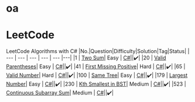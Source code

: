 ﻿# oa
# LeetCode
LeetCode Algorithms with C#
|No.|Question|Difficulty|Solution|Tag|Status|
| --- | --- | --- | --- | --- |---|
|1 | [Two Sum](https://leetcode.com/problems/two-sum/)| Easy | [C#](https://github.com/poorninaik/oa/blob/master/Arrays/Sum.cs)||✔️|
|20 | [Valid Parentheses](https://leetcode.com/problems/valid-parentheses/)| Easy | [C#](https://github.com/poorninaik/oa/blob/master/Strings/Parentheses.cs)||✔️|
|41 | [First Missing Positive](https://leetcode.com/problems/first-missing-positive/)| Hard | [C#](https://github.com/poorninaik/oa/blob/master/Arrays/FirstMissing.cs)||✔️|
|65 | [Valid Number](https://leetcode.com/problems/valid-number/)| Hard | [C#](https://github.com/poorninaik/oa/blob/master/Strings/Number.cs)||✔️|
|100 | [Same Tree](https://leetcode.com/problems/same-tree/)| Easy | [C#](https://github.com/poorninaik/oa/blob/master/Trees/same.cs)||✔️|
|179 | [Largest Number](https://leetcode.com/problems/same-tree/)| Easy | [C#](https://github.com/poorninaik/oa/blob/master/Trees/same.cs)||✔️|
|230 | [Kth Smallest in BST](https://leetcode.com/problems/kth-smallest-element-in-a-bst/)| Medium | [C#](https://github.com/poorninaik/oa/blob/master/Trees/KthSmallest.cs)||✔️|
|523 | [Continuous Subarray Sum](https://leetcode.com/problems/continuous-subarray-sum/)| Medium | [C#](https://github.com/poorninaik/oa/blob/master/Arrays/SubArraySum.cs)||✔️|